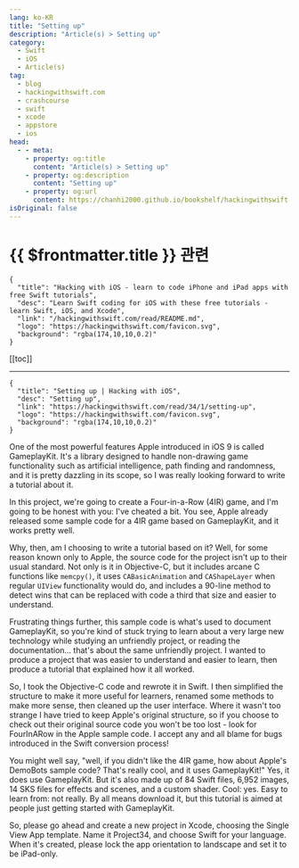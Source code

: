 ```yaml
---
lang: ko-KR
title: "Setting up"
description: "Article(s) > Setting up"
category:
  - Swift
  - iOS
  - Article(s)
tag: 
  - blog
  - hackingwithswift.com
  - crashcourse
  - swift
  - xcode
  - appstore
  - ios  
head:
  - - meta:
    - property: og:title
      content: "Article(s) > Setting up"
    - property: og:description
      content: "Setting up"
    - property: og:url
      content: https://chanhi2000.github.io/bookshelf/hackingwithswift.com/read/34/01-setting-up.html
isOriginal: false
---
```


# {{ $frontmatter.title }} 관련

```component VPCard
{
  "title": "Hacking with iOS - learn to code iPhone and iPad apps with free Swift tutorials",
  "desc": "Learn Swift coding for iOS with these free tutorials - learn Swift, iOS, and Xcode",
  "link": "/hackingwithswift.com/read/README.md",
  "logo": "https://hackingwithswift.com/favicon.svg",
  "background": "rgba(174,10,10,0.2)"
}
```

[[toc]]

---

```component VPCard
{
  "title": "Setting up | Hacking with iOS",
  "desc": "Setting up",
  "link": "https://hackingwithswift.com/read/34/1/setting-up",
  "logo": "https://hackingwithswift.com/favicon.svg",
  "background": "rgba(174,10,10,0.2)"
}
```

One of the most powerful features Apple introduced in iOS 9 is called GameplayKit. It's a library designed to handle non-drawing game functionality such as artificial intelligence, path finding and randomness, and it is pretty dazzling in its scope, so I was really looking forward to write a tutorial about it.

In this project, we're going to create a Four-in-a-Row (4IR) game, and I'm going to be honest with you: I've cheated a bit. You see, Apple already released some sample code for a 4IR game based on GameplayKit, and it works pretty well.

Why, then, am I choosing to write a tutorial based on it? Well, for some reason known only to Apple, the source code for the project isn't up to their usual standard. Not only is it in Objective-C, but it includes arcane C functions like `memcpy()`, it uses `CABasicAnimation` and `CAShapeLayer` when regular `UIView` functionality would do, and includes a 90-line method to detect wins that can be replaced with code a third that size and easier to understand.

Frustrating things further, this sample code is what's used to document GameplayKit, so you're kind of stuck trying to learn about a very large new technology while studying an unfriendly project, or reading the documentation… that's about the same unfriendly project. I wanted to produce a project that was easier to understand and easier to learn, then produce a tutorial that explained how it all worked.

So, I took the Objective-C code and rewrote it in Swift. I then simplified the structure to make it more useful for learners, renamed some methods to make more sense, then cleaned up the user interface. Where it wasn't too strange I have tried to keep Apple's original structure, so if you choose to check out their original source code you won't be too lost - look for FourInARow in the Apple sample code. I accept any and all blame for bugs introduced in the Swift conversion process!

You might well say, "well, if you didn't like the 4IR game, how about Apple's DemoBots sample code? That's really cool, and it uses GameplayKit!" Yes, it does use GameplayKit. But it's also made up of 84 Swift files, 6,952 images, 14 SKS files for effects and scenes, and a custom shader. Cool: yes. Easy to learn from: not really. By all means download it, but this tutorial is aimed at people just getting started with GameplayKit.

So, please go ahead and create a new project in Xcode, choosing the Single View App template. Name it Project34, and choose Swift for your language. When it's created, please lock the app orientation to landscape and set it to be iPad-only.

